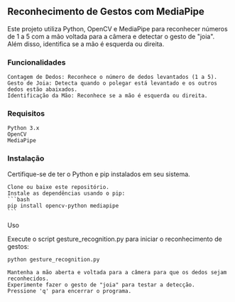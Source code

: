 ## Reconhecimento de Gestos com MediaPipe

Este projeto utiliza Python, OpenCV e MediaPipe para reconhecer números de 1 a 5 com a mão voltada para a câmera e detectar o gesto de "joia". Além disso, identifica se a mão é esquerda ou direita.

### Funcionalidades

    Contagem de Dedos: Reconhece o número de dedos levantados (1 a 5).
    Gesto de Joia: Detecta quando o polegar está levantado e os outros dedos estão abaixados.
    Identificação da Mão: Reconhece se a mão é esquerda ou direita.

### Requisitos

    Python 3.x
    OpenCV
    MediaPipe

### Instalação

Certifique-se de ter o Python e pip instalados em seu sistema.

    Clone ou baixe este repositório.
    Instale as dependências usando o pip:
    ```bash
    pip install opencv-python mediapipe
    ```
Uso

Execute o script gesture_recognition.py para iniciar o reconhecimento de gestos:
```bash
python gesture_recognition.py
```
    Mantenha a mão aberta e voltada para a câmera para que os dedos sejam reconhecidos.
    Experimente fazer o gesto de "joia" para testar a detecção.
    Pressione 'q' para encerrar o programa.
